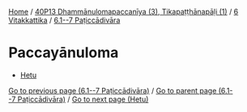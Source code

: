 
[Home](/) / [40P13 Dhammānulomapaccanīya (3), Tikapaṭṭhānapāḷi (1)](../...md) / [6 Vitakkattika](...md) / [6.1--7 Paṭiccādivāra](../40P13/6/6.1--7.md)

# Paccayānuloma

* [Hetu](Paccayanuloma/Hetu.md)

[Go to previous page (6.1--7 Paṭiccādivāra)](../40P13/6/6.1--7.md) / [Go to parent page (6.1--7 Paṭiccādivāra)](../40P13/6/6.1--7.md) / [Go to next page (Hetu)](Paccayanuloma/Hetu.md)


